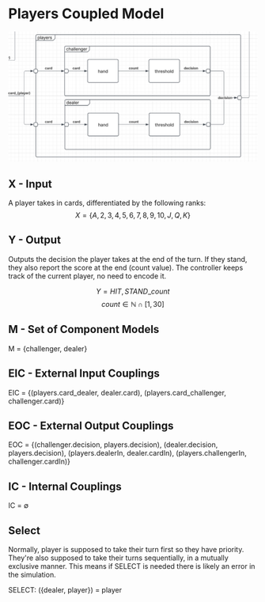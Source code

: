 # Players Coupled Model
![img](players.png)
## X - Input
A player takes in cards, differentiated by the following ranks:
$$ X = \{A,2,3,4,5,6,7,8,9,10,J,Q,K\} $$

## Y - Output
Outputs the decision the player takes at the end of the turn. If they stand, they also report the score at the end (count value).
The controller keeps track of the current player, no need to encode it.

$$Y = {HIT,STAND\_count}$$
$$ count \in \mathbb{N} \cap [1, 30]$$

## M - Set of Component Models
M = {challenger, dealer}

## EIC - External Input Couplings
EIC = {(players.card_dealer, dealer.card), (players.card_challenger, challenger.card)}

## EOC - External Output Couplings
EOC = {(challenger.decision, players.decision), (dealer.decision, players.decision),
(players.dealerIn, dealer.cardIn), (players.challengerIn, challenger.cardIn)}

## IC - Internal Couplings
IC = $\emptyset$ 

## Select
Normally, player is supposed to take their turn first so they have priority. 
They're also supposed to take their turns sequentially, in a mutually exclusive manner.
This means if SELECT is needed there is likely an error in the simulation.

SELECT: ({dealer, player}) = player
